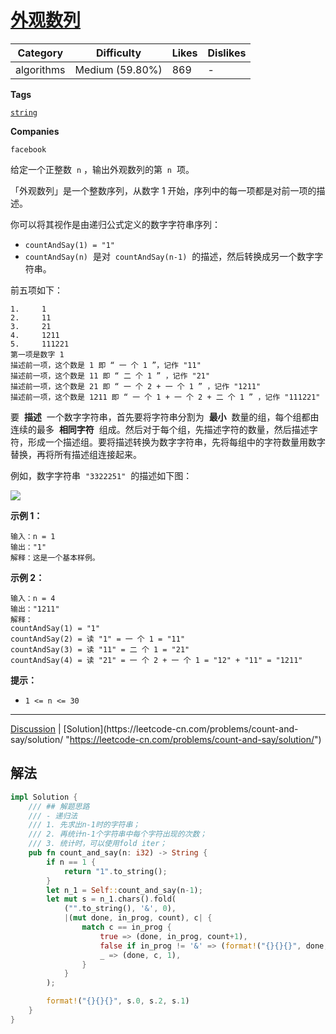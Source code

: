 # [外观数列](https://leetcode-cn.com/problems/count-and-say/description/ "https://leetcode-cn.com/problems/count-and-say/description/")

| Category   | Difficulty      | Likes | Dislikes |
| ---------- | --------------- | ----- | -------- |
| algorithms | Medium (59.80%) | 869   | -        |

**Tags**

[`string`](https://leetcode.com/tag/string "https://leetcode.com/tag/string")

**Companies**

`facebook`

给定一个正整数  `n` ，输出外观数列的第  `n`  项。

「外观数列」是一个整数序列，从数字 1 开始，序列中的每一项都是对前一项的描述。

你可以将其视作是由递归公式定义的数字字符串序列：

- `countAndSay(1) = "1"`
- `countAndSay(n)`  是对  `countAndSay(n-1)`  的描述，然后转换成另一个数字字符串。

前五项如下：

```
1.     1
2.     11
3.     21
4.     1211
5.     111221
第一项是数字 1
描述前一项，这个数是 1 即 “ 一 个 1 ”，记作 "11"
描述前一项，这个数是 11 即 “ 二 个 1 ” ，记作 "21"
描述前一项，这个数是 21 即 “ 一 个 2 + 一 个 1 ” ，记作 "1211"
描述前一项，这个数是 1211 即 “ 一 个 1 + 一 个 2 + 二 个 1 ” ，记作 "111221"
```

要  **描述**  一个数字字符串，首先要将字符串分割为  **最小**  数量的组，每个组都由连续的最多  **相同字符**  组成。然后对于每个组，先描述字符的数量，然后描述字符，形成一个描述组。要将描述转换为数字字符串，先将每组中的字符数量用数字替换，再将所有描述组连接起来。

例如，数字字符串  `"3322251"`  的描述如下图：

![](https://pic.leetcode-cn.com/1629874763-TGmKUh-image.png)

**示例 1：**

```
输入：n = 1
输出："1"
解释：这是一个基本样例。
```

**示例 2：**

```
输入：n = 4
输出："1211"
解释：
countAndSay(1) = "1"
countAndSay(2) = 读 "1" = 一 个 1 = "11"
countAndSay(3) = 读 "11" = 二 个 1 = "21"
countAndSay(4) = 读 "21" = 一 个 2 + 一 个 1 = "12" + "11" = "1211"
```

**提示：**

- `1 <= n <= 30`

---

[Discussion](https://leetcode-cn.com/problems/count-and-say/comments/ "https://leetcode-cn.com/problems/count-and-say/comments/") | [Solution](https://leetcode-cn.com/problems/count-and-say/solution/ "https://leetcode-cn.com/problems/count-and-say/solution/")

## 解法

```rust
impl Solution {
    /// ## 解题思路
    /// - 递归法
    /// 1. 先求出n-1时的字符串；
    /// 2. 再统计n-1个字符串中每个字符出现的次数；
    /// 3. 统计时，可以使用fold iter；
    pub fn count_and_say(n: i32) -> String {
        if n == 1 {
            return "1".to_string();
        }
        let n_1 = Self::count_and_say(n-1);
        let mut s = n_1.chars().fold(
            ("".to_string(), '&', 0),
            |(mut done, in_prog, count), c| {
                match c == in_prog {
                    true => (done, in_prog, count+1),
                    false if in_prog != '&' => (format!("{}{}{}", done, count, in_prog), c, 1),
                    _ => (done, c, 1),
                }
            }
        );

        format!("{}{}{}", s.0, s.2, s.1)
    }
}
```
